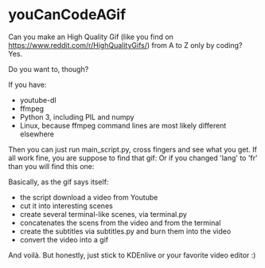 # youCanCodeAGif
Can you make an High Quality Gif (like you find on https://www.reddit.com/r/HighQualityGifs/) from A to Z only by coding?  
Yes.

Do you want to, though?  

If you have:  
- youtube-dl
- ffmpeg
- Python 3, including PIL and numpy
- Linux, because ffmpeg command lines are most likely different elsewhere

Then you can just run main_script.py, cross fingers and see what you get.
If all work fine, you are suppose to find that gif:
Or if you changed 'lang' to 'fr' than you will find this one:

Basically, as the gif says itself:
- the script download a video from Youtube
- cut it into interesting scenes
- create several terminal-like scenes, via terminal.py
- concatenates the scens from the video and from the terminal
- create the subtitles via subtitles.py and burn them into the video
- convert the video into a gif

And voilà.
But honestly, just stick to KDEnlive or your favorite video editor :)

